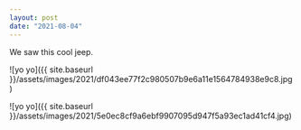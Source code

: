 ```yaml
---
layout: post
date: "2021-08-04"
---
```


We saw this cool jeep.

![yo yo]({{ site.baseurl }}/assets/images/2021/df043ee77f2c980507b9e6a11e1564784938e9c8.jpg)

![yo yo]({{ site.baseurl }}/assets/images/2021/5e0ec8cf9a6ebf9907095d947f5a93ec1ad41cf4.jpg)
